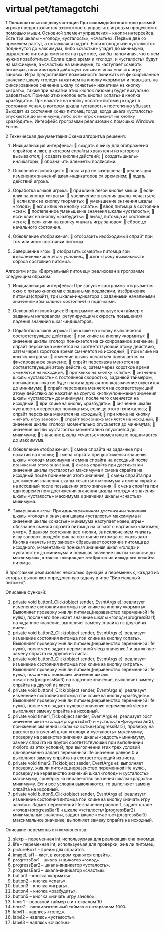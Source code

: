 # virtual pet/tamagotchi

1 Пользовательская документация
При взаимодействии с программой игроку предоставляется возможность управлять игровым процессом с помощью мыши. Основной элемент управления – кнопки интерфейса.
Есть три шкалы – «голод», «усталость», «счастье». Первые две со временем растут, а оставшаяся падает. Если «голод» или «усталость» поднимутся до максимума, либо «счастье» упадет до минимума, выражение питомца сменится на грустное, как бы напоминая, что о нем нужно позаботиться. Если в одно время и «голод», и «усталость» будут на максимуме, а «счастье» на минимуме, то наступает «смерть питомца», после которой действует только кнопка «начать игру заново». 
Игра предоставляет возможность понижать на фиксированное значение шкалу «голод» нажатием на кнопку «кормить» и повышать на фиксированное значение шкалу «счастье» нажатием на кнопку «играть», также при нажатии этих кнопок питомец будет визуально радоваться. Помимо этих кнопок есть кнопка «спать» и кнопка «разбудить». При нажатие на кнопку «спать» питомец входит в состояние «сна», в котором шкала «усталость» постепенно убывает. Выходит из состояния «сна» питомец тогда, когда шкала «усталость» опускается до минимума, либо если игрок нажмет на кнопку «разбудить».
Интерфейс программы реализован с помощью Windows Forms.

2 Техническая документация 
Схема алгоритма решения:

1. Инициализация интерфейса:
	создать ячейку для отображения спрайтов и лист, в котором спрайты хранятся и из которого вызываются;
	создать кнопки действий;
	создать шкалы-индикаторы;
	обозначить элементы подписями.
2. Основной игровой цикл:
	пока игра не завершена:
	реализация изменения значений шкал-индикаторов со временем;
	ждать действий игрока.


3. Обработка кликов игрока:
	при клике левой кнопке мыши:
	если клик на кнопку «играть»:
	увеличение значения шкалы «счастье»;
	если клик на кнопку «кормить»:
	уменьшение значения шкалы «голод»;
	если клик на кнопку «спать»:
	ввод питомца в состояние «сна»:
	постепенное уменьшение  значения шкалы «усталость»;
	если клик на кнопку «разбудить»:
	вывод питомца из состояния «сна»;
	если клик на кнопку «начать игру заново»:
	сброс до начального состояния.
4. Обновление отображения:
	отобразить необходимый спрайт при том или ином состоянии питомца.
5. Завершение игры:
	отобразить «смерть» питомца при выполненных для этого условиях;
	дать игроку возможность сброса состояния питомца.

Алгоритм игры «Виртуальный питомец» реализован в программе следующим образом: 

1. Инициализация интерфейса:
При запуске программы открывается окно с пятью кнопками с заданными подписями, изображение питомца(спрайт), три шкалы-индикатора с заданными начальными значениями(начальное состояние) и подписями. 
2. Основной игровой цикл:
В программе используется таймер с заданным интервалом, регулирующим скорость повышения/падения значения шкал-индикаторов.
3. Обработка кликов игрока:
При клике на кнопку выполняется соответствующее действие:
	при клике на кнопку «кормить»:
	значение шкалы «голод» понижается на фиксированное значение;
	спрайт персонажа меняется на соответствующий этому действию, затем через короткое время сменяется на исходный;
	при клике на кнопку «играть»:
	значение шкалы «счастье» повышается на фиксированное значение;
	спрайт персонажа меняется на соответствующий этому действию, затем через короткое время сменяется на исходный;
	при клике на кнопку «спать»:
	значение шкалы «усталость» с постоянной скоростью, заданной таймером, понижается пока не будет нажата другая кнопка/значение опустится до минимума;
	спрайт персонажа меняется на соответствующий этому действию до нажатия на другую кнопку/понижения значения шкалы «усталость» до минимума, после чего сменяется на исходный.
	при клике на кнопку «разбудить»:
	значение шкалы «усталость» перестает понижаться, если до этого понижалось;
	спрайт персонажа меняется на исходный;
	при клике на кнопку «начать игру заново»:
	спрайт персонажа меняется на исходный;
	значение шкалы «голод» моментально опускается до минимума;
	значение шкалы «усталость» моментально опускается до минимума;
	значение шкалы «счастье» моментально поднимается до максимума.
4. Обновление отображения:
	смена спрайта на заданные при нажатии на кнопки;
	смена спрайта при достижении значения шкалы «голод» максимума и смена спрайта на исходный после понижения этого значения;
	смена спрайта при достижении значения шкалы «усталость» максимума и смена спрайта на исходный после понижения этого значения;
	смена спрайта при достижении значения шкалы «счастье» минимума и смена спрайта на исходный после повышения этого значения;
	смена спрайта при единовременном достижении значения шкалы «голод» и значения шкалы «усталость» максимума и значения шкалы «счастье» минимума.

5. Завершение игры: 
При единовременном достижении значения шкалы «голод» и значения шкалы «усталость» максимума и значения шкалы «счастье» минимума наступает конец игры – обозначен сменой спрайта питомца на спрайт  с надписью «питомец умер». В данном состоянии все кнопки, за исключением «начать игру заново», воздействия на состояние питомца не оказывают. Кнопка «начать игру заново» сбрасывает состояние питомца до исходного, моментально понижая значения шкал «голод» и «усталость» до минимума и повышая значение шкалы «счастье до максимума», а также возвращает отображение исходного спрайта питомца.

В программе реализовано несколько функций и переменных, каждая из которых выполняет определенную задачу в игре "Виртуальный питомец".

Описание функций:
1.	private void button1_Click(object sender, EventArgs e): реализует изменение состояния питомца при клике на кнопку «кормить». Выполняет проверку жив ли питомец(неравенство переменной life нулю), после чего понижает значение шкалы «голод»(progressBar1) на заданное значение, выполняет замену спрайта на другой из листа.
2.	private void button2_Click(object sender, EventArgs e): реализует изменение состояния питомца при клике на кнопку «спать». Выполняет проверку жив ли питомец(неравенство переменной life нулю), после чего задает переменной sleep значение 1 и выполняет замену спрайта на другой из листа.
3.	private void button3_Click(object sender, EventArgs e): реализует изменение состояния питомца при клике на кнопку «играть». Выполняет проверку жив ли питомец(неравенство переменной life нулю), после чего повышает значение шкалы «счастье»(progressBar3) на заданное значение, выполняет замену спрайта на другой из листа.
4.	private void button4_Click(object sender, EventArgs e): реализует изменение состояния питомца при клике на кнопку «разбудить». Выполняет проверку жив ли питомец(неравенство переменной life нулю), после чего задает нулевое значение переменной sleep и выполняет замену спрайта на исходный.
5.	private void timer1_Tick(object sender, EventArgs e): реализует рост значения шкал «голод»(progressBar1) и «усталость»(progressBar2), понижение значения шкалы «счастье»(progressBar3), проверку на равенство значений шкал «голод» и «усталость» максимуму, проверку на равенство значения шкалы «радость» минимуму, замену спрайта на другой соответствующий при выполнении любого из этих условий; при выполнении этих трех условий одновременно задает переменной life значение равное 0 и выполняет замену спрайта на соответствующий из листа.
6.	private void timer2_Tick(object sender, EventArgs e): выполняет проверку, жив ли питомец(неравенство переменной life нулю), проверку на неравенство значений шкал «голод» и «усталость» максимуму, проверку на неравенство значения шкалы «радость» минимуму. Если все условия выполняются, то выполняет замену спрайта на исходный.
7.	private void button5_Click(object sender, EventArgs e): реализует изменение состояния питомца при клике на кнопку «начать игру заново». Задает переменной life значение равное 1, задает шкале «голод»(progressBar1) и шкале «усталость»(progressBar2) минимальные значения, задает шкале «счастье»(progressBar3) максимальное значение, выполняет замену спрайта на исходный.

Описание переменных и компонентов:
1.	sleep – переменная int, используемая для реализации сна питомца.
2.	life – переменная int, используемая для проверки, жив ли питомец.
3.	pictureBox1 – фрейм для спрайтов.
4.	imageList1 – лист, в котором хранятся спрайты.
5.	progressBar1 – шкала-индикатор «голод».
6.	progressBar2 – шкала-индикатор «усталость».
7.	progressBar3 – шкала-индикатор «счастье».
8.	button1 – кнопка «кормить».
9.	button2 – кнопка «спать».
10.	button3 – кнопка «играть».
11.	button4 – кнопка «разбудить».
12.	button5 – кнопка «начать игру заново».
13.	timer1 – основной таймер с интервалом 10.
14.	timer2 – вспомогательный таймер с интервалом 1000.
15.	label1 – надпись «голод».
16.	label2 – надпись «усталость».
17.	label3 – надпись «счастье»
